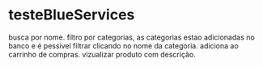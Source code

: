 # testeBlueServices

busca por nome.
filtro por categorias, as categorias estao adicionadas no banco e é pessivel filtrar clicando no nome da categoria.
adiciona ao carrinho de compras.
vizualizar produto com descrição.
